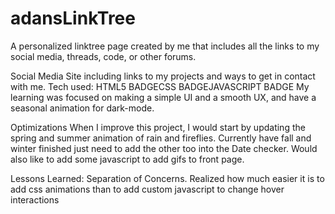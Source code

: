 # adansLinkTree
A personalized linktree page created by me that includes all the links to my social media, threads, code, or other forums. 

Social Media Site including links to my projects and ways to get in contact with me.
Tech used: HTML5 BADGECSS BADGEJAVASCRIPT BADGE
My learning was focused on making a simple UI and a smooth UX, and have a seasonal animation for dark-mode.

Optimizations
When I improve this project, I would start by updating the spring and summer animation of rain and fireflies. Currently have fall and winter finished just need to add the other too into the Date checker. Would also like to add some javascript to add gifs to front page.

Lessons Learned:
Separation of Concerns. Realized how much easier it is to add css animations than to add custom javascript to change hover interactions

